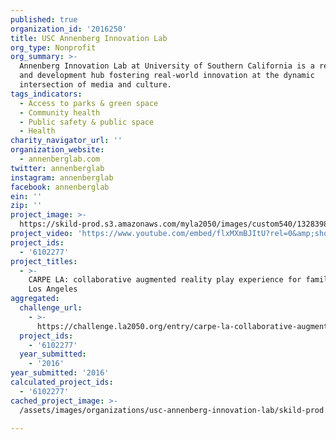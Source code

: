 ```yaml
---
published: true
organization_id: '2016250'
title: USC Annenberg Innovation Lab
org_type: Nonprofit
org_summary: >-
  Annenberg Innovation Lab at University of Southern California is a research
  and development hub fostering real-world innovation at the dynamic
  intersection of media and culture.
tags_indicators:
  - Access to parks & green space
  - Community health
  - Public safety & public space
  - Health
charity_navigator_url: ''
organization_website:
  - annenberglab.com
twitter: annenberglab
instagram: annenberglab
facebook: annenberglab
ein: ''
zip: ''
project_image: >-
  https://skild-prod.s3.amazonaws.com/myla2050/images/custom540/1328398065741-team91.jpg
project_video: 'https://www.youtube.com/embed/flxMXmBJItU?rel=0&amp;showinfo=0'
project_ids:
  - '6102277'
project_titles:
  - >-
    CARPE LA: collaborative augmented reality play experience for families of
    Los Angeles
aggregated:
  challenge_url:
    - >-
      https://challenge.la2050.org/entry/carpe-la-collaborative-augmented-reality-play-experience-for-families-of-los-angeles
  project_ids:
    - '6102277'
  year_submitted:
    - '2016'
year_submitted: '2016'
calculated_project_ids:
  - '6102277'
cached_project_image: >-
  /assets/images/organizations/usc-annenberg-innovation-lab/skild-prod.s3.amazonaws.com/myla2050/images/custom540/1328398065741-team91.jpg

---
```

